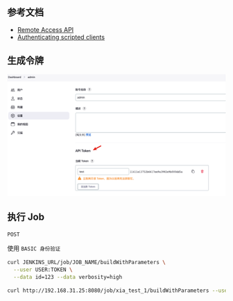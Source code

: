 ## 参考文档

- [Remote Access API](https://www.jenkins.io/doc/book/using/remote-access-api/)
- [Authenticating scripted clients](https://www.jenkins.io/doc/book/system-administration/authenticating-scripted-clients/)


## 生成令牌

![](assets/Pasted%20image%2020230131175650.png)

## 执行 Job

`POST`

使用 `BASIC 身份验证`

```bash
curl JENKINS_URL/job/JOB_NAME/buildWithParameters \
  --user USER:TOKEN \
  --data id=123 --data verbosity=high
```

```bash
curl http://192.168.31.25:8080/job/xia_test_1/buildWithParameters --user admin:11411e13752b6617ee9a3982e9b000dd5a --data GAME_BRANCH=ci
```